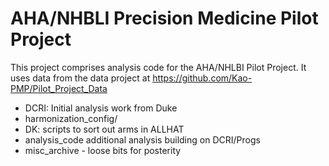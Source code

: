 AHA/NHBLI Precision Medicine Pilot Project
==========================================

This project comprises analysis code for the AHA/NHLBI Pilot Project. It uses data from the data project at 
https://github.com/Kao-PMP/Pilot_Project_Data

- DCRI:  Initial analysis work from Duke
- harmonization_config/
- DK: scripts to sort out arms in ALLHAT 
- analysis_code additional analysis building on DCRI/Progs
- misc_archive - loose bits for posterity
